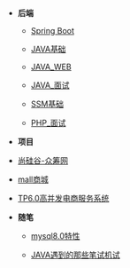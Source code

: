 - **后端**
  
  - [Spring Boot](springboot/_sidebar.md)
  
  - [JAVA基础](java/_sidebar.md)
  
  - [JAVA_WEB](javaweb/_sidebar.md)
  
  - [JAVA_面试](javaknowledge/_sidebar.md)
  
  - [SSM基础](ssm/_sidebar.md)
  
  - [PHP_面试](php/_sidebar.md)
  
    
  
-  **项目**
  
  - [尚硅谷-众筹网](/_sidebar.md)
  
  - [mall商城](mmal/_sidebar.md)
  
  - [TP6.0高并发电商服务系统](tp6/_sidebar.md)
  
- **随笔**

   - [mysql8.0特性](note/mysql8.md)

   - [JAVA遇到的那些笔试机试](note/test.md)
   
     


